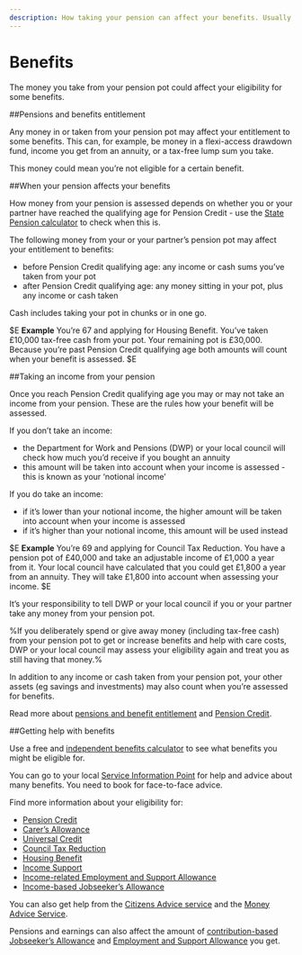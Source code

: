 ```yaml
---
description: How taking your pension can affect your benefits. Usually, the greater your income, the fewer benefits you’ll get.
---
```


# Benefits

The money you take from your pension pot could affect your eligibility for some benefits.

##Pensions and benefits entitlement

Any money in or taken from your pension pot may affect your entitlement to some benefits. This can, for example, be money in a flexi-access drawdown fund, income you get from an annuity, or a tax-free lump sum you take.

This money could mean you’re not eligible for a certain benefit.


##When your pension affects your benefits

How money from your pension is assessed depends on whether you or your partner have reached the qualifying age for Pension Credit - use the [State Pension calculator](https://www.gov.uk/calculate-state-pension/y/age) to check when this is.

The following money from your or your partner’s pension pot may affect your entitlement to benefits:

- before Pension Credit qualifying age: any income or cash sums you’ve taken from your pot
- after Pension Credit qualifying age: any money sitting in your pot, plus any income or cash taken

Cash includes taking your pot in chunks or in one go.

$E
**Example** You’re 67 and applying for Housing Benefit. You’ve taken £10,000 tax-free cash from your pot. Your remaining pot is £30,000. Because you’re past Pension Credit qualifying age both amounts will count when your benefit is assessed.
$E

##Taking an income from your pension

Once you reach Pension Credit qualifying age you may or may not take an income from your pension. These are the rules how your benefit will be assessed.

If you don’t take an income:

- the Department for Work and Pensions (DWP) or your local council will check how much you’d receive if you bought an annuity
- this amount will be taken into account when your income is assessed - this is known as your ‘notional income’

If you do take an income:

 - if it’s lower than your notional income, the higher amount will be taken into account when your income is assessed
 - if it’s higher than your notional income, this amount will be used instead

$E
**Example** You’re 69 and applying for Council Tax Reduction. You have a pension pot of £40,000 and take an adjustable income of £1,000 a year from it. Your local council have calculated that you could get £1,800 a year from an annuity. They will take £1,800 into account when assessing your income.
$E

It’s your responsibility to tell DWP or your local council if you or your partner take any money from your pension pot.

%If you deliberately spend or give away money (including tax-free cash) from your pension pot to get or increase benefits and help with care costs, DWP or your local council may assess your eligibility again and treat you as still having that money.%

In addition to any income or cash taken from your pension pot, your other assets (eg savings and investments) may also count when you’re assessed for benefits.

Read more about [pensions and benefit entitlement](https://www.gov.uk/government/publications/pension-flexibilities-and-dwp-benefits) and [Pension Credit](https://www.gov.uk/pension-credit).

##Getting help with benefits

Use a free and [independent benefits calculator](https://www.gov.uk/benefits-calculators) to see what benefits you might be eligible for.

You can go to your local [Service Information Point](http://pensions-service.direct.gov.uk/en/information-points/home.asp) for help and advice about many benefits. You need to book for face-to-face advice.

Find more information about your eligibility for:

- [Pension Credit](https://www.gov.uk/pension-credit/eligibility)
- [Carer’s Allowance](https://www.gov.uk/carers-allowance/eligibility)
- [Universal Credit](https://www.gov.uk/universal-credit)
- [Council Tax Reduction](https://www.gov.uk/apply-council-tax-reduction)
- [Housing Benefit](https://www.gov.uk/housing-benefit/eligibility)
- [Income Support](https://www.gov.uk/income-support/eligibility)
- [Income-related Employment and Support Allowance](https://www.gov.uk/employment-support-allowance/eligibility)
- [Income-based Jobseeker’s Allowance](https://www.gov.uk/jobseekers-allowance/eligibility)

You can also get help from the [Citizens Advice service](http://www.adviceguide.org.uk/england/benefits_e/benefits_older_people_ew/benefits_for_older_people.htm) and the [Money Advice Service](https://www.moneyadviceservice.org.uk/en/articles/where-to-get-help-and-advice-about-benefits).

Pensions and earnings can also affect the amount of [contribution-based Jobseeker’s Allowance](https://www.gov.uk/jobseekers-allowance/what-youll-get) and [Employment and Support Allowance](https://www.gov.uk/employment-support-allowance/what-youll-get) you get.
